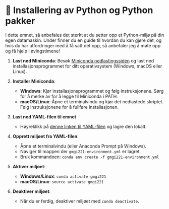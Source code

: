 # 📖 Installering av Python og Python pakker

I dette emnet, så anbefales det sterkt at du setter opp et Python-miljø på din egen datamaskin. Under finner du en guide til hvordan du kan gjøre det, og hvis du har utfordringer med å få satt det opp, så anbefaler jeg å møte opp og få hjelp i øvingstimene!

1. **Last ned Miniconda**: Besøk [Miniconda nedlastingssiden](https://docs.conda.io/en/latest/miniconda.html) og last ned installasjonsprogrammet for ditt operativsystem (Windows, macOS eller Linux).

2. **Installer Miniconda**:
   - **Windows**: Kjør installasjonsprogrammet og følg instruksjonene. Sørg for å merke av for å legge til Miniconda i PATH.
   - **macOS/Linux**: Åpne et terminalvindu og kjør det nedlastede skriptet. Følg instruksjonene for å fullføre installasjonen.

3. **Last ned YAML-filen til emnet**
   - Høyreklikk på [denne linken til YAML-filen](https://raw.githubusercontent.com/haavardaagesen/gmgi221/main/content/gmgi221-environment.yml) og lagre den lokalt.

4. **Opprett miljøet fra YAML-filen**:
   - Åpne et terminalvindu (eller Anaconda Prompt på Windows).
   - Naviger til mappen der `gmgi221-environment.yml` er lagret.
   - Bruk kommandoen: `conda env create -f gmgi221-environment.yml`

5. **Aktiver miljøet**:
   - **Windows/Linux**: `conda activate gmgi221`
   - **macOS/Linux**: `source activate gmgi221`

6. **Deaktiver miljøet**:
   - Når du er ferdig, deaktiver miljøet med `conda deactivate`.


